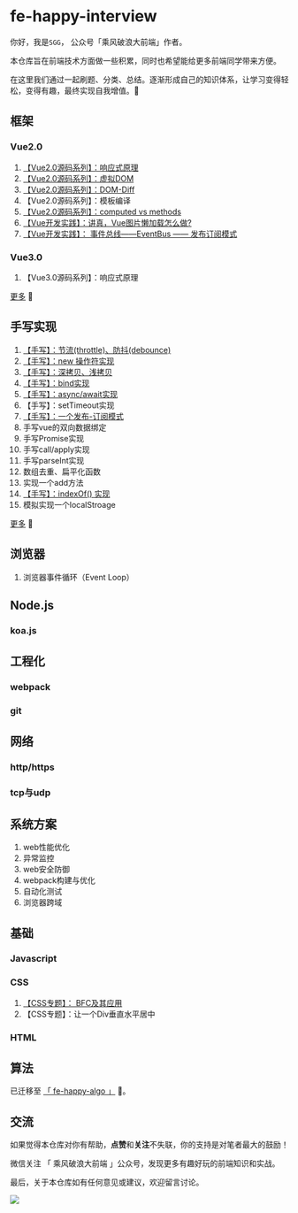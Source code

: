 # fe-happy-interview

你好，我是`SGG`， 公众号「乘风破浪大前端」作者。 

本仓库旨在前端技术方面做一些积累，同时也希望能给更多前端同学带来方便。

在这里我们通过一起刷题、分类、总结。逐渐形成自己的知识体系，让学习变得轻松，变得有趣，最终实现自我增值。🚀

## 框架

### Vue2.0

1. [【Vue2.0源码系列】：响应式原理](https://github.com/szjxxy/fe-happy-interview/issues/11)
2. [【Vue2.0源码系列】：虚拟DOM](https://github.com/szjxxy/fe-happy-interview/issues/12)
3. [【Vue2.0源码系列】：DOM-Diff](https://github.com/szjxxy/fe-happy-interview/issues/8)
4. 【Vue2.0源码系列】：模板编译
5. [【Vue2.0源码系列】：computed vs methods](https://github.com/szjxxy/fe-happy-interview/issues/9)
6. [【Vue开发实践】：讲真，Vue图片懒加载怎么做?](https://github.com/szjxxy/fe-happy-interview/issues/15)
7. [【Vue开发实践】： 事件总线——EventBus —— 发布订阅模式](https://github.com/szjxxy/fe-happy-interview/issues/13)

### Vue3.0

1. 【Vue3.0源码系列】：响应式原理

[更多](https://github.com/szjxxy/fe-happy-interview/blob/master/vue/index.md) 🚀

## 手写实现

1. [【手写】：节流(throttle)、防抖(debounce)](https://github.com/szjxxy/fe-happy-interview/issues/5)
2. [【手写】：new 操作符实现](https://github.com/szjxxy/fe-happy-interview/issues/6)
3. [【手写】：深拷贝、浅拷贝](https://github.com/szjxxy/fe-happy-interview/issues/7)
4. [【手写】：bind实现](https://github.com/szjxxy/fe-happy-interview/issues/4)
5. [【手写】：async/await实现](https://github.com/szjxxy/fe-happy-interview/issues/10)
6. 【手写】：setTimeout实现
7. [【手写】：一个发布-订阅模式](https://github.com/szjxxy/fe-happy-interview/issues/13)
8. 手写vue的双向数据绑定
9. 手写Promise实现
10. 手写call/apply实现
11. 手写parseInt实现
12. 数组去重、扁平化函数
13. 实现一个add方法
14. [【手写】：indexOf() 实现](https://github.com/sggmico/fe-happy-interview/issues/16)
15. 模拟实现一个localStroage

[更多](https://github.com/szjxxy/fe-happy-interview/blob/master/chapter/code.md) 🚀

## 浏览器

1. 浏览器事件循环（Event Loop）

## Node.js

### koa.js



## 工程化

### webpack

### git

## 网络

### http/https

### tcp与udp

## 系统方案

1. web性能优化
2. 异常监控
3. web安全防御
4. webpack构建与优化
5. 自动化测试
6. 浏览器跨域

## 基础

### Javascript

### CSS

1. [【CSS专题】： BFC及其应用](https://github.com/szjxxy/fe-happy-interview/issues/14)
2. 【CSS专题】：让一个Div垂直水平居中

### HTML

## 算法
已迁移至  [「 fe-happy-algo 」](https://github.com/szjxxy/fe-happy-algo) 🚀。

## 交流

如果觉得本仓库对你有帮助，**点赞**和**关注**不失联，你的支持是对笔者最大的鼓励！

微信关注 「 乘风破浪大前端 」公众号，发现更多有趣好玩的前端知识和实战。

最后，关于本仓库如有任何意见或建议，欢迎留言讨论。

![](https://tva1.sinaimg.cn/large/008i3skNgy1gqfhs9sj53j30bo0bowf7.jpg)

